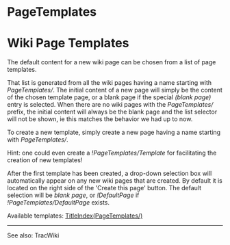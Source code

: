 # PageTemplates
# Wiki Page Templates

The default content for a new wiki page can be chosen from a list of page templates.

That list is generated from all the wiki pages having a name starting with _PageTemplates/_.
The initial content of a new page will simply be the content of the chosen template page, or a blank page if the special _(blank page)_ entry is selected. When there are no wiki pages with the _PageTemplates/_ prefix, the initial content will always be the blank page and the list selector will not be shown, ie this matches the behavior we had up to now.

To create a new template, simply create a new page having a name starting with _PageTemplates/_.

Hint: one could even create a _!PageTemplates/Template_ for facilitating the creation of new templates!

After the first template has been created, a drop-down selection box will automatically appear on any new wiki pages that are created. By default it is located on the right side of the 'Create this page' button. The default selection will be _blank page_, or _!DefaultPage_ if _!PageTemplates/DefaultPage_ exists.

Available templates:
[TitleIndex(PageTemplates/)](TitleIndex(PageTemplates/).md)

----
See also: TracWiki
